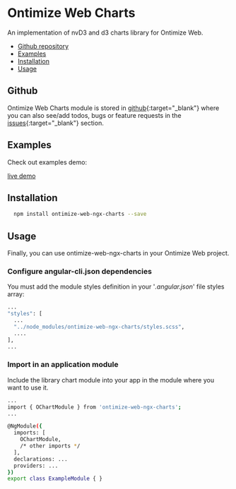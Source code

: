# Ontimize Web Charts

An implementation of nvD3 and d3 charts library for Ontimize Web.


* [Github repository](#github)
* [Examples](#examples)
* [Installation](#installation)
* [Usage](#usage)

## Github
Ontimize Web Charts module is stored in [github](https://github.com/OntimizeWeb/ontimize-web-ngx-charts){:target="_blank"} where you can also see/add todos, bugs or feature requests in the [issues](https://github.com/OntimizeWeb/ontimize-web-ngx-charts/issues){:target="_blank"} section.

## Examples

Check out examples demo:
<div>
  <a href="https://ontimizeweb.github.io/ontimize-web-ngx-charts" target="_blank" class="btn btn--success">
    <i class="fa fa-play"></i>
    live demo
  </a>
</div>


## Installation

```bash
  npm install ontimize-web-ngx-charts --save
```

## Usage

Finally, you can use ontimize-web-ngx-charts in your Ontimize Web project.

### Configure angular-cli.json dependencies

You must add the module styles definition in your '*.angular.json*' file styles array:

```bash
...
"styles": [
  ...
  "../node_modules/ontimize-web-ngx-charts/styles.scss",
  ....
],
...
```

### Import in an application module

Include the library chart module into your app in the module where you want to use it.

```bash
...
import { OChartModule } from 'ontimize-web-ngx-charts';
...

@NgModule({
  imports: [
    OChartModule,
    /* other imports */
  ],
  declarations: ...
  providers: ...
})
export class ExampleModule { }
```